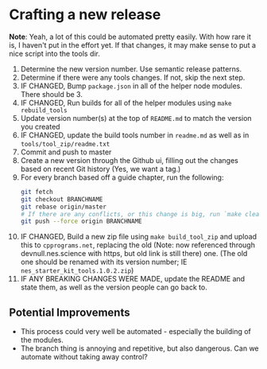 # Crafting a new release

**Note**: Yeah, a lot of this could be automated pretty easily. With how rare it is, I haven't put in the effort yet. If
that changes, it may make sense to put a nice script into the tools dir.

1. Determine the new version number. Use semantic release patterns. 
2. Determine if there were any tools changes. If not, skip the next step.
3. IF CHANGED, Bump `package.json` in all of the helper node modules. There should be 3.
4. IF CHANGED, Run builds for all of the helper modules using `make rebuild_tools`
5. Update version number(s) at the top of `README.md` to match the version you created
6. IF CHANGED, update the build tools number in `readme.md` as well as in `tools/tool_zip/readme.txt`
7. Commit and push to master
8. Create a new version through the Github ui, filling out the changes based on recent Git history (Yes, we want a tag.)
9. For every branch based off a guide chapter, run the following: 
    ```bash
    git fetch
    git checkout BRANCHNAME
    git rebase origin/master
    # If there are any conflicts, or this change is big, run `make clean && make && make run` then test the rom.
    git push --force origin BRANCHNAME
    ```
10. IF CHANGED, Build a new zip file using `make build_tool_zip` and upload this to `cpprograms.net`, replacing the old (Note: now referenced through devnull.nes.science with https, but old link is still there)
   one. (The old one should be renamed with its version number; IE `nes_starter_kit_tools.1.0.2.zip`)
11. IF ANY BREAKING CHANGES WERE MADE, update the README and state them, as well as the version people can go back to.

## Potential Improvements

- This process could very well be automated - especially the building of the modules.
- The branch thing is annoying and repetitive, but also dangerous. Can we automate without taking away control?
